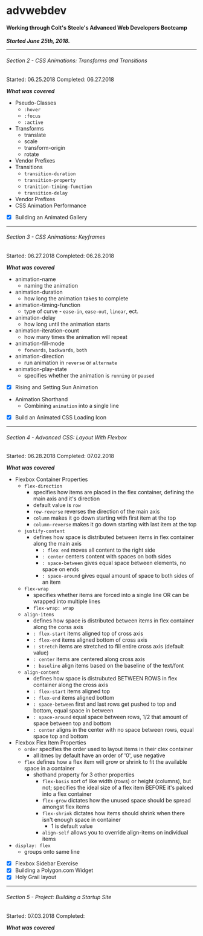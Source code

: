 # advwebdev

#### Working through Colt's Steele's Advanced Web Developers Bootcamp

__*Started June 25th, 2018.*__

___

###### Section 2 - CSS Animations: Transforms and Transitions
Started: 06.25.2018
Completed: 06.27.2018

__*What was covered*__
  * Pseudo-Classes
    * `:hover`
    * `:focus`
    * `:active`
* Transforms  
    * translate
    * scale
    * transform-origin
    * rotate
* Vendor Prefixes
* Transitions
    * `transition-duration`
    * `transition-property`
    * `tranition-timing-function`
    * `transition-delay`
* Vendor Prefixes
* CSS Animation Performance
- [X]  Building an Animated Gallery
---

###### Section 3 - CSS Animations: Keyframes
Started: 06.27.2018
Completed: 06.28.2018

__*What was covered*__
*   animation-name
    *   naming the animation
*   animation-duration
    *   how long the animation takes to complete
*   animation-timing-function
    *   type of curve - `ease-in`, `ease-out`, `linear`, ect.
*   animation-delay
    *   how long until the animation starts
*   animation-iteration-count
    *   how many times the animation will repeat
*   animation-fill-mode
    *   `forwards`, `backwards`, `both`
*   animation-direction
    *   run animation in `reverse` or `alternate`
*   animation-play-state
    *   specifies whether the animation is `running` or `paused`
- [x] Rising and Setting Sun Animation
*   Animation Shorthand
    *   Combining `animation` into a single line
- [X] Build an Animated CSS Loading Icon
---

###### Section 4 - Advanced CSS: Layout With Flexbox
Started: 06.28.2018
Completed: 07.02.2018

__*What was covered*__
*   Flexbox Container Properties
    *   `flex-direction`
        *   specifies how items are placed in the flex container, defining the main axis and it's direction
        *   default value is `row`
        *   `row-reverse` reverses the direction of the main axis
        *   `column` makes it go down starting with first item at the top
        *   `column-reverse` makes it go down starting with last item at the top
    *   `justify-content`
        *   defines how space is distributed between items in flex container along the main axis
            *   `: flex end` moves all content to the right side
            *   `: center` centers content with spaces on both sides
            *   `: space-between` gives equal space between elements, no space on ends
            *   `: space-around` gives equal amount of space to both sides of an item
    *   `flex-wrap`
        *   specifies whether items are forced into a single line OR can be wrapped into multiple lines
        *   `flex-wrap: wrap`
    *   `align-items`
        *   defines how space is distributed between items in flex container along the corss axis
        *   `: flex-start` items aligned top of cross axis
        *   `: flex-end` items aligned bottom of cross axis
        *   `: stretch` items are stretched to fill entire cross axis (default value)
        *   `: center` items are centered along cross axis
        *   `: baseline` align items based on the baseline of the text/font
    *   `align-content`
        *   defines how space is distrubuted BETWEEN ROWS in flex container along the cross axis
        *   `: flex-start` items aligned top
        *   `: flex-end` items aligned bottom
        *   `: space-between` first and last rows get pushed to top and bottom, equal space in between
        *   `: space-around` equal space between rows, 1/2 that amount of space between top and bottom
        *   `: center` aligns in the center with no space between rows, equal space top and bottom
*  Flexbox Flex Item Properties
    *  `order` specifies the order used to layout items in their clex container
        *  all itmes by default have an order of '0', use negative
    *  `flex` defines how a flex item will grow or shrink to fit the available space in a container
        *  shothand property for 3 other properties
            *  `flex-basis` sort of like width (rows) or height (columns), but not; specifies the ideal size of a flex item BEFORE it's palced into a flex container
            *  `flex-grow` dictates how the unused space should be spread amongst flex items
            *  `flex-shrink` dictates how items should shrink when there isn't enough space in container
                *  1 is default value
            *  `align-self` allows you to override align-items on individual items
*  `display: flex`
    *  groups onto same line
- [X] Flexbox Sidebar Exercise
- [X] Building a Polygon.com Widget
- [X] Holy Grail layout
---

###### Section 5 - Project: Building a Startup Site
Started: 07.03.2018
Completed: 

__*What was covered*__
